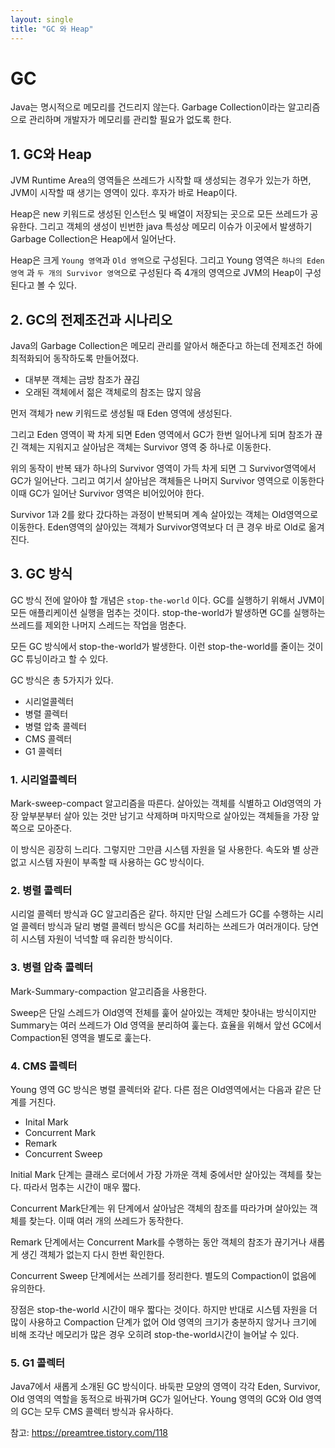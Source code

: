 ```yaml
---
layout: single
title: "GC 와 Heap"
---
```


# GC
Java는 명시적으로 메모리를 건드리지 않는다. Garbage Collection이라는 알고리즘으로 관리하며 개발자가 메모리를 관리할 필요가 없도록 한다.


## 1. GC와 Heap
JVM Runtime Area의 영역들은 쓰레드가 시작할 때 생성되는 경우가 있는가 하면, JVM이 시작할 때 생기는 영역이 있다. 후자가 바로 Heap이다.

Heap은 new 키워드로 생성된 인스턴스 및 배열이 저장되는 곳으로 모든 쓰레드가 공유한다.
그리고 객체의 생성이 빈번한 java 특성상 메모리 이슈가 이곳에서 발생하기 Garbage Collection은 Heap에서 일어난다.

Heap은 크게 `Young 영역`과 `Old 영역`으로 구성된다.
그리고 Young 영역은 `하나의 Eden 영역` 과 `두 개의 Survivor 영역`으로 구성된다
즉 4개의 영역으로 JVM의 Heap이 구성된다고 볼 수 있다.

## 2. GC의 전제조건과 시나리오
Java의 Garbage Collection은 메모리 관리를 알아서 해준다고 하는데 전제조건 하에 최적화되어 동작하도록 만들어졌다.
- 대부분 객체는 금방 참조가 끊김
- 오래된 객체에서 젊은 객체로의 참조는 많지 않음

먼저 객체가 new 키워드로 생성될 때 Eden 영역에 생성된다.

그리고 Eden 영역이 꽉 차게 되면 Eden 영역에서 GC가 한번 일어나게 되며 참조가 끊긴 객체는 지워지고 살아남은 객체는 Survivor 영역 중 하나로 이동한다.

위의 동작이 반복 돼가 하나의 Survivor 영역이 가득 차게 되면 그 Survivor영역에서 GC가 일어난다.
그리고 여기서 살아남은 객체들은 나머지 Survivor 영역으로 이동한다 이때 GC가 일어난 Survivor 영역은 비어있어야 한다.

Survivor 1과 2를 왔다 갔다하는 과정이 반복되며 계속 살아있는 객체는 Old영역으로 이동한다.
Eden영역의 살아있는 객체가 Survivor영역보다 더 큰 경우 바로 Old로 옮겨진다.

## 3. GC 방식
GC 방식 전에 알아야 할 개념은 `stop-the-world` 이다.
GC를 실행하기 위해서 JVM이 모든 애플리케이션 실행을 멈추는 것이다. stop-the-world가 발생하면 GC를 실행하는 쓰레드를 제외한 나머지 스레드는 작업을 멈춘다.

모든 GC 방식에서 stop-the-world가 발생한다. 이런 stop-the-world를 줄이는 것이 GC 튜닝이라고 할 수 있다.

GC 방식은 총 5가지가 있다.
- 시리얼콜렉터
- 병렬 콜렉터
- 병렬 압축 콜렉터
- CMS 콜렉터
- G1 콜렉터

### 1. 시리얼콜렉터
Mark-sweep-compact 알고리즘을 따른다. 살아있는 객체를 식별하고 Old영역의 가장 앞부분부터 살아 있는 것만 남기고 
삭제하며 마지막으로 살아있는 객체들을 가장 앞쪽으로 모아준다.

이 방식은 굉장히 느리다. 그렇지만 그만큼 시스템 자원을 덜 사용한다. 속도와 별 상관없고 시스템 자원이 부족할 때 사용하는 GC 방식이다.

### 2. 병렬 콜렉터
시리얼 콜렉터 방식과 GC 알고리즘은 같다. 하지만 단일 스레드가 GC를 수행하는 시리얼 콜렉터 방식과 달리 병렬 콜렉터 방식은 GC를 처리하는 쓰레드가 여러개이다.
당연히 시스템 자원이 넉넉할 때 유리한 방식이다.

### 3. 병렬 압축 콜렉터
Mark-Summary-compaction 알고리즘을 사용한다.

Sweep은 단일 스레드가 Old영역 전체를 훑어 살아있는 객체만 찾아내는 방식이지만 Summary는 여러 쓰레드가 Old 영역을 분리하여 훑는다. 
효율을 위해서 앞선 GC에서 Compaction된 영역을 별도로 훑는다.

### 4. CMS 콜렉터
Young 영역 GC 방식은 병렬 콜렉터와 같다. 다른 점은 Old영역에서는 다음과 같은 단계를 거친다.
- Inital Mark
- Concurrent Mark
- Remark
- Concurrent Sweep

Initial Mark 단계는 클래스 로더에서 가장 가까운 객체 중에서만 살아있는 객체를 찾는다. 따라서 멈추는 시간이 매우 짧다.

Concurrent Mark단계는 위 단계에서 살아남은 객체의 참조를 따라가며 살아있는 객체를 찾는다. 이때 여러 개의 쓰레드가 동작한다.

Remark 단계에서는 Concurrent Mark를 수행하는 동안 객체의 참조가 끊기거나 새롭게 생긴 객체가 없는지 다시 한번 확인한다.

Concurrent Sweep 단계에서는 쓰레기를 정리한다. 별도의 Compaction이 없음에 유의한다.

장점은 stop-the-world 시간이 매우 짧다는 것이다. 하지만 반대로 시스템 자원을 더 많이 사용하고 Compaction 단계가 없어 Old 영역의 크기가 충분하지 않거나 
크기에 비해 조각난 메모리가 많은 경우 오히려 stop-the-world시간이 늘어날 수 있다.

### 5. G1 콜렉터
Java7에서 새롭게 소개된 GC 방식이다. 바둑판 모양의 영역이 각각 Eden, Survivor, Old 영역의 역할을 동적으로 바꿔가며 GC가 일어난다.
Young 영역의 GC와 Old 영역의 GC는 모두 CMS 콜렉터 방식과 유사하다.




참고: https://preamtree.tistory.com/118
